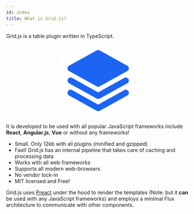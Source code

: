 ```yaml
---
id: index
title: What is Grid.js?
---
```


Grid.js is a table plugin written in TypeScript. 

<center>
    <img src='/img/logo.svg' width="200" style={{margin: "25px"}} />
</center>

It is developed to be used with all popular JavaScript frameworks
include **React**, **Angular.js**, **Vue** or without any frameworks!

 - Small. Only 12kb with all plugins (minified and gzipped)
 - Fast! Grid.js has an internal pipeline that takes care of caching and processing data
 - Works with all web frameworks
 - Supports all modern web-browsers
 - No vendor lock-in
 - MIT licensed and Free!

Grid.js uses [Preact](https://preactjs.com/) under the hood to render the templates (Note: but it **can** be used with any JavaScript frameworks) 
and employs a minimal Flux architecture to communicate with other components.